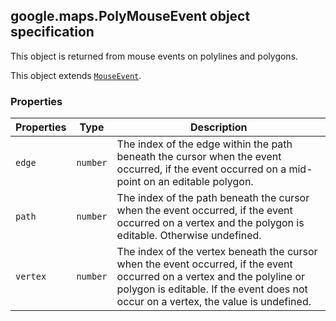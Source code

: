 <h2 id="PolyMouseEvent">
google.maps.PolyMouseEvent
object specification
</h2><p>This object is returned from mouse events on polylines and polygons.</p><p>This object extends
<code><a href="https://github.com/amenadiel/google-maps-documentation/blob/master/docs/google.maps.MouseEvent.md">MouseEvent</a></code>.
</p><h3 id="devsite_header_79">Properties</h3><table summary="object PolyMouseEvent - Properties" width="100%">
<thead>
<tr><th>Properties</th>
<th>Type</th>
<th>Description</th>
</tr></thead>
<tbody>
<tr>
<td><code>edge</code></td>
<td><code>number</code></td>
<td>The index of the edge within the path beneath the cursor when the event occurred, if the event occurred on a mid-point on an editable polygon.</td>
</tr>
<tr>
<td><code>path</code></td>
<td><code>number</code></td>
<td>The index of the path beneath the cursor when the event occurred, if the event occurred on a vertex and the polygon is editable. Otherwise undefined.</td>
</tr>
<tr>
<td><code>vertex</code></td>
<td><code>number</code></td>
<td>The index of the vertex beneath the cursor when the event occurred, if the event occurred on a vertex and the polyline or polygon is editable. If the event does not occur on a vertex, the value is undefined.</td>
</tr>
</tbody>
</table>